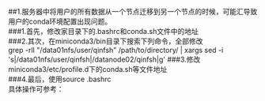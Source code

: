 ##1.服务器中将用户的所有数据从一个节点迁移到另一个节点的时候，可能汇导致用户的conda环境配置出现问题。  
    ###1.首先，修改家目录下的.bashrc和conda.sh文件中的地址  
    ###2.其次，在miniconda3/bin目录下搜索下列命令，全部修改  
    grep -rlI "/data01nfs/user/qinfsh" /path/to/directory/ | xargs sed -i 's|/data01nfs/user/qinfsh|/datanode02/qinfsh|g'
    ###3.修改miniconda3/etc/profile.d下的conda.sh等文件地址   
    ###4.最后，使用source .bashrc  
具体操作可参考：
<picture>
<img alt="" src="https://github.com/qinfsh/NOTES/photos/数据迁移conda修复1.png">
<img alt="" src="https://github.com/qinfsh/NOTES/photos/数据迁移conda修复2.png">
</picture>
